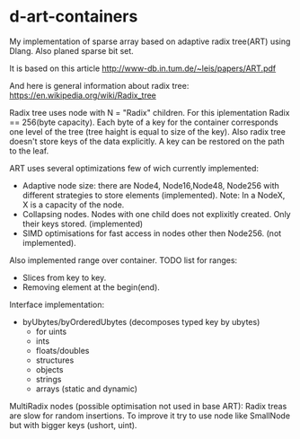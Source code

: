 # d-art-containers
My implementation of sparse array based on adaptive radix tree(ART) using Dlang. Also planed sparse bit set.

It is based on this article
http://www-db.in.tum.de/~leis/papers/ART.pdf

And here is general information about radix tree:
https://en.wikipedia.org/wiki/Radix_tree

Radix tree uses node with N = "Radix" children. For this iplementation Radix == 256(byte capacity).
Each byte of a key for the container corresponds one level of the tree (tree haight is equal to
size of the key). Also radix tree doesn't store keys of the data explicitly. A key can be restored
on the path to the leaf.

ART uses several optimizations few of wich currently implemented:
 - Adaptive node size: there are Node4, Node16,Node48, Node256 with different strategies to store
elements (implemented). Note: In a NodeX, X is a capacity of the node. 
 - Collapsing nodes. Nodes with one child does not explixitly created. Only their
 keys stored. (implemented)
 - SIMD optimisations for fast access in nodes other then Node256. (not implemented).

Also implemented range over container.
TODO list for ranges:
 - Slices from key to key.
 - Removing element at the begin(end).

Interface implementation:
 - byUbytes/byOrderedUbytes (decomposes typed key by ubytes)
   - for uints
   - ints
   - floats/doubles
   - structures
   - objects
   - strings
   - arrays (static and dynamic)

MultiRadix nodes (possible optimisation not used in base ART):
    Radix treas are slow for random insertions.
    To improve it try to use node like SmallNode but with bigger keys (ushort, uint).
